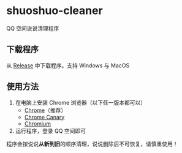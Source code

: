 # shuoshuo-cleaner

QQ 空间说说清理程序

## 下载程序

从 [Release](https://github.com/chaselen/shuoshuo-cleaner/releases) 中下载程序。支持 Windows 与 MacOS

## 使用方法

1. 在电脑上安装 Chrome 浏览器（以下任一版本都可以）
   - [Chrome](https://www.google.cn/intl/zh-CN/chrome/)（推荐）
   - [Chrome Canary](https://www.google.cn/intl/zh-CN/chrome/canary/)
   - [Chromium](https://www.chromium.org)
2. 运行程序，登录 QQ 空间即可

程序会按说说**从新到旧**的顺序清理，说说删除后不可恢复，请慎重使用！
